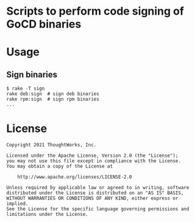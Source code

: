 # Scripts to perform code signing of GoCD binaries

# Usage

## Sign binaries

```shell
$ rake -T sign
rake deb:sign  # sign deb binaries
rake rpm:sign  # sign rpm binaries
...
```

# License

```plain
Copyright 2021 ThoughtWorks, Inc.

Licensed under the Apache License, Version 2.0 (the "License");
you may not use this file except in compliance with the License.
You may obtain a copy of the License at

    http://www.apache.org/licenses/LICENSE-2.0

Unless required by applicable law or agreed to in writing, software
distributed under the License is distributed on an "AS IS" BASIS,
WITHOUT WARRANTIES OR CONDITIONS OF ANY KIND, either express or implied.
See the License for the specific language governing permissions and
limitations under the License.
```